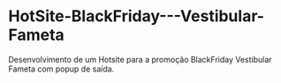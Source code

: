 # HotSite-BlackFriday---Vestibular-Fameta
Desenvolvimento de um Hotsite para a promoção BlackFriday Vestibular Fameta com popup de saída.
